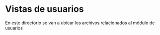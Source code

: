 # Vistas de usuarios
En este directorio se van a ubicar los archivos relacionados al módulo de usuarios